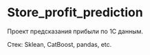 # Store_profit_prediction

Проект предсказания прибыли по 1C данным.

Стек: Sklean, CatBoost, pandas, etc.

